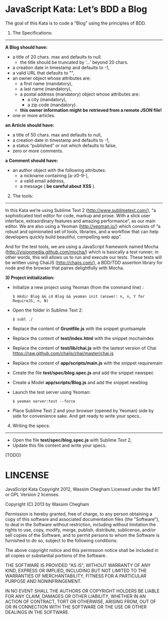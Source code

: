 JavaScript Kata: Let’s BDD a Blog
=================================

The goal of this Kata is to code a “Blog” using the principles of BDD.

1. The Specifications:
----------------------

__A Blog should have:__

  * a title of 20 chars. max and defaults to null. 
    * the title should be truncated by ‘...’ beyond 20 chars.
  * a creation date in timestamp and defaults to -1,
  * a valid URL that defaults to "",
  * an owner object whose attributes are:
    * a first name (mandatory),
    * a last name (mandatory),
    * a postal address (mandatory) object whose attributes are:
      * a city (mandatory),
      * a zip code (mandatory).
    * __this owner information might be retrieved from a remote JSON file!__
 * one or more articles.

__an Article should have:__

  * a title of 50 chars. max and defaults to null,
  * a creation date in timestamp and defaults to -1,
  * a status “published” or not which defaults to false,
  * zero or more comments.

__a Comment should have:__

  * an author object with the following attributes:
    * a nickname containing [a-z0-9-],
    * a valid email address,
    * a message ( __be careful about XSS__ ).

2. The tools:
-------------

In this Kata we’re using Sublime Text 2 (http://www.sublimetext.com/), “a sophisticated text editor for code, markup and prose. With a slick user interface, extraordinary features and amazing performance”, as our main editor. 
We are also using a Yeoman (http://yeoman.io/) which consists of “a robust and opinionated set of tools, libraries, and a workflow that can help developers quickly build beautiful, compelling web app”.


And for the test tools, we are using a JavaScript framework named Mocha (http://visionmedia.github.com/mocha/) which is basically a test runner; in other words, this will allows us to run and execute our tests. These tests will be written using ChaiJS (http://chaijs.com/), a BDD/TDD assertion library for node and the browser that paires delightfully with Mocha.

__3) Project initialization:__

* Initialize a new project using Yeoman (from the command line) :

  `$ mkdir Blog && cd Blog && yeoman init (answer: n, n, Y for RequireJS, n, N)`


* Open the folder in Sublime Text 2: 

  `$ subl ./`

* Replace the content of __Gruntfile.js__ with the snippet gruntsample
* Replace the content of __test/index.html__ with the snippet mochaindex 
* Replace the content of __test/lib/chai.js__ with the lastest version of Chai https://raw.github.com/chaijs/chai/master/chai.js
* Replace the content of __app/scripts/main.js__ with the snippet requiremain
* Create the file __test/spec/blog.spec.js__ and add the snippet newspec
* Create a Model __app/scripts/Blog.js__ and add the snippet newblog
* Launch the test server using Yeoman:

  `$ yeoman server:test --force`

* Place Sublime Text 2 and your browser (opened by Yeoman) side by side for convenience sake. And get ready to write your specs..

4. Writing the specs:
---------------------

* Open the file __test/spec/blog.spec.js__ with Sublime Text 2,
* Update this file content and write your specs.

(TODO)


LINCENSE
=======
JavaScript Kata Copyright 2012, Wassim Chegham Licensed under the MIT or GPL Version 2 licenses.

Copyright (C) 2013 by Wassim Chegham

Permission is hereby granted, free of charge, to any person obtaining a copy of this software and associated documentation files (the "Software"), to deal in the Software without restriction, including without limitation the rights to use, copy, modify, merge, publish, distribute, sublicense, and/or sell copies of the Software, and to permit persons to whom the Software is furnished to do so, subject to the following conditions:

The above copyright notice and this permission notice shall be included in all copies or substantial portions of the Software.

THE SOFTWARE IS PROVIDED "AS IS", WITHOUT WARRANTY OF ANY KIND, EXPRESS OR IMPLIED, INCLUDING BUT NOT LIMITED TO THE WARRANTIES OF MERCHANTABILITY, FITNESS FOR A PARTICULAR PURPOSE AND NONINFRINGEMENT. 

IN NO EVENT SHALL THE AUTHORS OR COPYRIGHT HOLDERS BE LIABLE FOR ANY CLAIM, DAMAGES OR OTHER LIABILITY, WHETHER IN AN ACTION OF CONTRACT, TORT OR OTHERWISE, ARISING FROM, OUT OF OR IN CONNECTION WITH THE SOFTWARE OR THE USE OR OTHER DEALINGS IN THE SOFTWARE.
